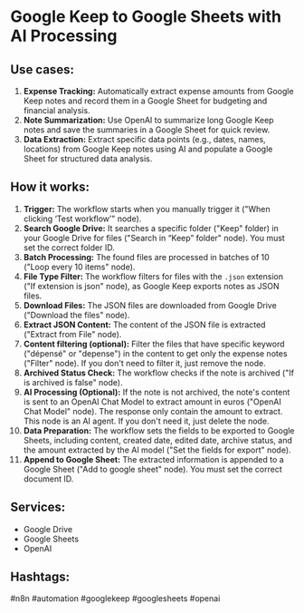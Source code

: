 # Google Keep to Google Sheets with AI Processing

## Use cases:

1.  **Expense Tracking:** Automatically extract expense amounts from Google Keep notes and record them in a Google Sheet for budgeting and financial analysis.
2.  **Note Summarization:** Use OpenAI to summarize long Google Keep notes and save the summaries in a Google Sheet for quick review.
3.  **Data Extraction:** Extract specific data points (e.g., dates, names, locations) from Google Keep notes using AI and populate a Google Sheet for structured data analysis.

## How it works:

1.  **Trigger:** The workflow starts when you manually trigger it ("When clicking ‘Test workflow’" node).
2.  **Search Google Drive:** It searches a specific folder ("Keep" folder) in your Google Drive for files ("Search in “Keep” folder" node). You must set the correct folder ID.
3.  **Batch Processing:** The found files are processed in batches of 10 ("Loop every 10 items" node).
4.  **File Type Filter:**  The workflow filters for files with the `.json` extension ("If extension is json" node), as Google Keep exports notes as JSON files.
5.  **Download Files:** The JSON files are downloaded from Google Drive ("Download the files" node).
6.  **Extract JSON Content:** The content of the JSON file is extracted ("Extract from File" node).
7.  **Content filtering (optional):** Filter the files that have specific keyword ("dépensé" or "depense") in the content to get only the expense notes ("Filter" node). If you don't need to filter it, just remove the node.
8.  **Archived Status Check:** The workflow checks if the note is archived ("If is archived is false" node).
9.  **AI Processing (Optional):** If the note is not archived, the note's content is sent to an OpenAI Chat Model to extract amount in euros ("OpenAI Chat Model" node). The response only contain the amount to extract. This node is an AI agent. If you don't need it, just delete the node.
10. **Data Preparation:** The workflow sets the fields to be exported to Google Sheets, including content, created date, edited date, archive status, and the amount extracted by the AI model ("Set the fields for export" node).
11. **Append to Google Sheet:** The extracted information is appended to a Google Sheet ("Add to google sheet" node). You must set the correct document ID.

## Services:

*   Google Drive
*   Google Sheets
*   OpenAI

## Hashtags:

#n8n #automation #googlekeep #googlesheets #openai
